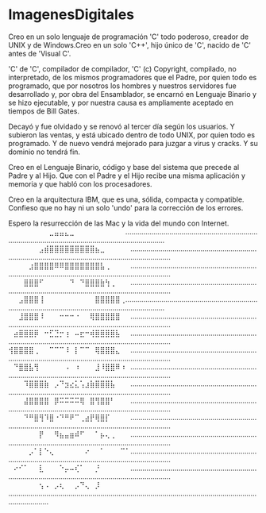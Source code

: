 # ImagenesDigitales
Creo en un solo lenguaje de programación 'C' todo poderoso,
creador de UNIX y de Windows.Creo en un solo 'C++', hijo único de 'C', nacido de 'C' antes de 'Visual C'.

'C' de 'C', compilador de compilador, 'C' (c) Copyright, compilado, no interpretado, de los mismos programadores que el Padre, por quien todo es programado, que por nosotros los hombres y nuestros servidores fue desarrollado y, por obra del Ensamblador, se encarnó en Lenguaje Binario y se hizo ejecutable, y por nuestra causa es ampliamente aceptado en tiempos de Bill Gates.

Decayó y fue olvidado y se renovó al tercer día según los usuarios. Y subieron las ventas, y está ubicado dentro de todo UNIX, por quien todo es programado. Y de nuevo vendrá mejorado para juzgar a virus y cracks. Y su dominio no tendrá fin.

Creo en el Lenguaje Binario, código y base del sistema que precede al Padre y al Hijo.
Que con el Padre y el Hijo recibe una misma aplicación y memoria y que habló con los procesadores.

Creo en la arquitectura IBM, que es una, sólida, compacta y compatible.
Confieso que no hay ni un solo 'undo' para la corrección de los errores.

Espero la resurrección de las Mac y la vida del mundo con Internet.
⠀⠀⠀⠀⠀⠀⠀⠀⣀⣤⣤⣄⣀⠀⠀⠀⠀⠀⠀⠀⠀⠀⠀................................................................................................................................................
⠀⠀⠀⠀⠀⠀⣠⣾⣿⣿⣿⣿⣿⣿⣿⣿⣿⣦⣀⠀⠀⠀⠀⠀................................................................................................................................................
⠀⠀⠀⠀⣰⣿⣿⣿⣿⠿⠿⣿⣿⣿⣿⣿⣿⣿⣧⢀⠀⠀⠀⠀................................................................................................................................................
⠀⠀⠀⣿⣿⣿⠋⠀⠀⠀⠀⠀⠙⠀⠙⣿⣿⣿⣷⢳⢀⠀⠀⠀................................................................................................................................................
⠀⠀⣠⣿⣿⣿⢸⠀⠀⠀⠀⠀⠀⠀⠀⠀⠀⣿⣿⣿⣿⣿⢀................................................................................................................................................
⠀⠀⣸⣿⣿⣿⠸⠀⠀⠀⠒⠒⠒⠐⠀⠀⢿⣿⣿⣿⣿⣿⠀⠀................................................................................................................................................
⠀⣴⣿⣿⣿⡿⠀⠒⣋⣙⡒⢰⠀⠤⣖⠒⢾⣿⣿⣿⣿⣧⠀⠀................................................................................................................................................
⢺⣿⣿⣿⣿⢀⠀⠀⠉⠉⠉⠸⠀⡇⠉⠉⠀⢿⣿⣿⣿⣄⠀⠀................................................................................................................................................
⠀⠙⣿⣿⣧⢻⠀⠀⠀⠀⠀⠠⠀⠰⠀⠀⠀⣸⠸⣿⣿⠿⠰⠀................................................................................................................................................
⠀⠀⠀⠹⣿⣿⣿⣷⠀⡠⠙⣲⣔⣅⢡⣰⣷⣿⣿⣿⣧⠀⠀⠀................................................................................................................................................
⠀⠀⠀⣼⣿⣿⣿⣿⠀⡿⠭⠭⠭⠭⢿⠀⣿⢻⣿⣿⠃⠀⠀⠀................................................................................................................................................
⠀⠀⠀⠙⠛⣿⢻⠹⣿⠐⠙⠛⠟⠉⢀⣴⡟⢿⣿⡏⠀⠀⠀⠀................................................................................................................................................
⠀⠀⠀⠀⠀⠀⡟⠀⠀⠻⣦⣤⣶⠾⠋⠀⠀⠁⡦⢄⢀⠀⠀⠀................................................................................................................................................
⠀⠀⠀⠀⡠⠁⡇⠑⢄⠀⠀⠀⠀⠀⠀⠔⠀⠀⠁⠀⠀⠀⠉⠁................................................................................................................................................
⠀⠔⠊⠁⠀⠀⣇⠀⠀⠀⠑⡤⠤⢎⠁⠀⠀⡘⠀⠀⠀⠀⠀⠀................................................................................................................................................
⠀⠀⠀⠀⠀⠀⢢⠠⠀⡠⢆⠀⠀⡠⠙⢄⠀⡸⠀⠀⠀⠀⠀⠀ ................................................................................................................................................
